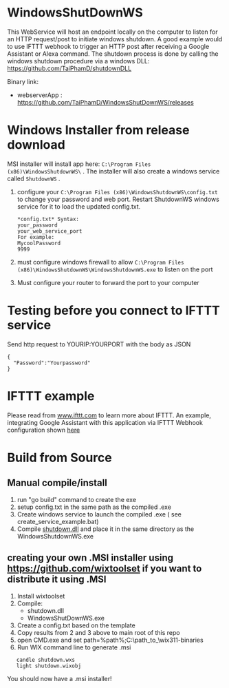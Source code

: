 # WindowsShutDownWS
This WebService will host an endpoint locally on the computer to listen for an HTTP request/post to initiate windows shutdown. A good example would to use IFTTT webhook to trigger an HTTP post after receiving a Google Assistant or Alexa command. The shutdown process is done by calling the windows shutdown procedure via a windows DLL:
https://github.com/TaiPhamD/shutdownDLL 

Binary link: 
- webserverApp : https://github.com/TaiPhamD/WindowsShutDownWS/releases

# Windows Installer from release download
MSI installer will install app here:
```C:\Program Files (x86)\WindowsShutdownWS\``` . The installer will also create a windows service called
```ShutdownWS``` .


1. configure your ```C:\Program Files (x86)\WindowsShutdownWS\config.txt``` to change your password and web port.  Restart ShutdownWS windows service for it to load the updated config.txt.
        

       *config.txt* Syntax:
       your_password
       your_web_service_port
       For example:
       MycoolPassword
       9999



1. must configure windows firewall to allow ```C:\Program Files (x86)\WindowsShutdownWS\WindowsShutdownWS.exe``` to listen on the port

1. Must configure your router to forward the port to your computer


# Testing before you connect to IFTTT service

Send http request to YOURIP:YOURPORT with the body as JSON

```
{
  "Password":"Yourpassword"
}
```

# IFTTT example

Please read from www.ifttt.com to learn more about IFTTT. An example, integrating Google Assistant with this application via IFTTT Webhook configuration shown [here](https://github.com/TaiPhamD/WindowsShutDownWS/blob/master/IFTTT_EXAMPLE.jpg)




# Build from Source 

## Manual compile/install

1. run "go build" command to create the exe
1. setup config.txt in the same path as the compiled .exe
1. Create windows service to launch the compiled .exe ( see create_service_example.bat)
1. Compile [shutdown.dll](https://github.com/TaiPhamD/shutdownDLL) and place it in the same directory as the WindowsShutdownWS.exe

## creating your own .MSI installer using https://github.com/wixtoolset if you want to distribute it using .MSI

1. Install wixtoolset
1. Compile:
   - shutdown.dll
   - WindowsShutDownWS.exe
1. Create a config.txt based on the template
1. Copy results from 2 and 3 above to main root of this repo
1. open CMD.exe and set path=%path%;C:\path_to_\wix311-binaries
1. Run WIX command line to generate .msi

```
   candle shutdown.wxs
   light shutdown.wixobj
```
 You should now have a .msi installer!

